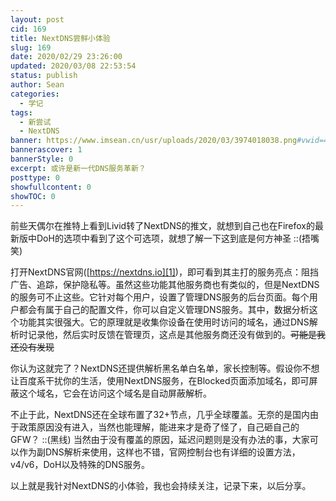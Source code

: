 ```yaml
---
layout: post
cid: 169
title: NextDNS尝鲜小体验
slug: 169
date: 2020/02/29 23:26:00
updated: 2020/03/08 22:53:54
status: publish
author: Sean
categories: 
  - 学记
tags: 
  - 新尝试
  - NextDNS
banner: https://www.imsean.cn/usr/uploads/2020/03/3974018038.png#vwid=404&vhei=210
bannerascover: 1
bannerStyle: 0
excerpt: 或许是新一代DNS服务革新？
posttype: 0
showfullcontent: 0
showTOC: 0
---
```



前些天偶尔在推特上看到Livid转了NextDNS的推文，就想到自己也在Firefox的最新版中DoH的选项中看到了这个可选项，就想了解一下这到底是何方神圣 ::(捂嘴笑) 

打开NextDNS官网([https://nextdns.io][1])，即可看到其主打的服务亮点：阻挡广告、追踪，保护隐私等。虽然这些功能其他服务商也有类似的，但是NextDNS的服务可不止这些。它针对每个用户，设置了管理DNS服务的后台页面。每个用户都会有属于自己的配置文件，你可以自定义管理DNS服务。其中，数据分析这个功能其实很强大。它的原理就是收集你设备在使用时访问的域名，通过DNS解析时记录他，然后实时反馈在管理页，这点是其他服务商还没有做到的。<del>可能是我还没有发现</del>

你认为这就完了？NextDNS还提供解析黑名单白名单，家长控制等。假设你不想让百度系干扰你的生活，使用NextDNS服务，在Blocked页面添加域名，即可屏蔽这个域名，它会在访问这个域名是自动屏蔽解析。

不止于此，NextDNS还在全球布置了32+节点，几乎全球覆盖。无奈的是国内由于政策原因没有进入，当然也能理解，能进来才是奇了怪了，自己砸自己的GFW？ ::(黑线) 当然由于没有覆盖的原因，延迟问题则是没有办法的事，大家可以作为副DNS解析来使用，这样也不错，官网控制台也有详细的设置方法，v4/v6，DoH以及特殊的DNS服务。

以上就是我针对NextDNS的小体验，我也会持续关注，记录下来，以后分享。

  [1]: https://nextdns.io
  [2]: https://www.imsean.cn/usr/uploads/2020/03/3974018038.png#vwid=404&vhei=210
